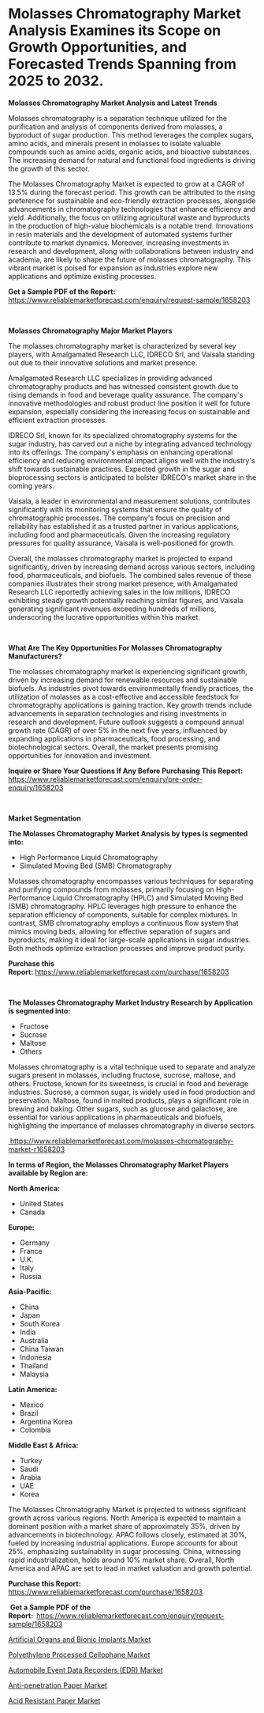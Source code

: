 <p><h1>Molasses Chromatography Market Analysis Examines its Scope on Growth Opportunities, and Forecasted Trends Spanning from 2025 to 2032.</h1></p><p><strong>Molasses Chromatography Market Analysis and Latest Trends</strong></p>
<p><p>Molasses chromatography is a separation technique utilized for the purification and analysis of components derived from molasses, a byproduct of sugar production. This method leverages the complex sugars, amino acids, and minerals present in molasses to isolate valuable compounds such as amino acids, organic acids, and bioactive substances. The increasing demand for natural and functional food ingredients is driving the growth of this sector. </p><p>The Molasses Chromatography Market is expected to grow at a CAGR of 13.5% during the forecast period. This growth can be attributed to the rising preference for sustainable and eco-friendly extraction processes, alongside advancements in chromatography technologies that enhance efficiency and yield. Additionally, the focus on utilizing agricultural waste and byproducts in the production of high-value biochemicals is a notable trend. Innovations in resin materials and the development of automated systems further contribute to market dynamics. Moreover, increasing investments in research and development, along with collaborations between industry and academia, are likely to shape the future of molasses chromatography. This vibrant market is poised for expansion as industries explore new applications and optimize existing processes.</p></p>
<p><strong>Get a Sample PDF of the Report:&nbsp;</strong> <a href="https://www.reliablemarketforecast.com/enquiry/request-sample/1658203?utm_campaign=1141&utm_medium=2&utm_source=Github&utm_content=ia&utm_term=23032025&utm_id=molasses-chromatography">https://www.reliablemarketforecast.com/enquiry/request-sample/1658203</a></p>
<p>&nbsp;</p>
<p><strong>Molasses Chromatography Major Market Players</strong></p>
<p><p>The molasses chromatography market is characterized by several key players, with Amalgamated Research LLC, IDRECO Srl, and Vaisala standing out due to their innovative solutions and market presence. </p><p>Amalgamated Research LLC specializes in providing advanced chromatography products and has witnessed consistent growth due to rising demands in food and beverage quality assurance. The company's innovative methodologies and robust product line position it well for future expansion, especially considering the increasing focus on sustainable and efficient extraction processes.</p><p>IDRECO Srl, known for its specialized chromatography systems for the sugar industry, has carved out a niche by integrating advanced technology into its offerings. The company's emphasis on enhancing operational efficiency and reducing environmental impact aligns well with the industry's shift towards sustainable practices. Expected growth in the sugar and bioprocessing sectors is anticipated to bolster IDRECO's market share in the coming years.</p><p>Vaisala, a leader in environmental and measurement solutions, contributes significantly with its monitoring systems that ensure the quality of chromatographic processes. The company's focus on precision and reliability has established it as a trusted partner in various applications, including food and pharmaceuticals. Given the increasing regulatory pressures for quality assurance, Vaisala is well-positioned for growth.</p><p>Overall, the molasses chromatography market is projected to expand significantly, driven by increasing demand across various sectors, including food, pharmaceuticals, and biofuels. The combined sales revenue of these companies illustrates their strong market presence, with Amalgamated Research LLC reportedly achieving sales in the low millions, IDRECO exhibiting steady growth potentially reaching similar figures, and Vaisala generating significant revenues exceeding hundreds of millions, underscoring the lucrative opportunities within this market.</p></p>
<p>&nbsp;</p>
<p><strong>What Are The Key Opportunities For Molasses Chromatography Manufacturers?</strong></p>
<p><p>The molasses chromatography market is experiencing significant growth, driven by increasing demand for renewable resources and sustainable biofuels. As industries pivot towards environmentally friendly practices, the utilization of molasses as a cost-effective and accessible feedstock for chromatography applications is gaining traction. Key growth trends include advancements in separation technologies and rising investments in research and development. Future outlook suggests a compound annual growth rate (CAGR) of over 5% in the next five years, influenced by expanding applications in pharmaceuticals, food processing, and biotechnological sectors. Overall, the market presents promising opportunities for innovation and investment.</p></p>
<p><strong>Inquire or Share Your Questions If Any Before Purchasing This Report:</strong> <a href="https://www.reliablemarketforecast.com/enquiry/pre-order-enquiry/1658203?utm_campaign=1141&utm_medium=2&utm_source=Github&utm_content=ia&utm_term=23032025&utm_id=molasses-chromatography">https://www.reliablemarketforecast.com/enquiry/pre-order-enquiry/1658203</a></p>
<p>&nbsp;</p>
<p><strong>Market Segmentation</strong></p>
<p><strong>The Molasses Chromatography Market Analysis by types is segmented into:</strong></p>
<p><ul><li>High Performance Liquid Chromatography</li><li>Simulated Moving Bed (SMB) Chromatography</li></ul></p>
<p><p>Molasses chromatography encompasses various techniques for separating and purifying compounds from molasses, primarily focusing on High-Performance Liquid Chromatography (HPLC) and Simulated Moving Bed (SMB) chromatography. HPLC leverages high pressure to enhance the separation efficiency of components, suitable for complex mixtures. In contrast, SMB chromatography employs a continuous flow system that mimics moving beds, allowing for effective separation of sugars and byproducts, making it ideal for large-scale applications in sugar industries. Both methods optimize extraction processes and improve product purity.</p></p>
<p><strong>Purchase this Report:&nbsp;</strong><a href="https://www.reliablemarketforecast.com/purchase/1658203?utm_campaign=1141&utm_medium=2&utm_source=Github&utm_content=ia&utm_term=23032025&utm_id=molasses-chromatography">https://www.reliablemarketforecast.com/purchase/1658203</a></p>
<p>&nbsp;</p>
<p><strong>The Molasses Chromatography Market Industry Research by Application is segmented into:</strong></p>
<p><ul><li>Fructose</li><li>Sucrose</li><li>Maltose</li><li>Others</li></ul></p>
<p><p>Molasses chromatography is a vital technique used to separate and analyze sugars present in molasses, including fructose, sucrose, maltose, and others. Fructose, known for its sweetness, is crucial in food and beverage industries. Sucrose, a common sugar, is widely used in food production and preservation. Maltose, found in malted products, plays a significant role in brewing and baking. Other sugars, such as glucose and galactose, are essential for various applications in pharmaceuticals and biofuels, highlighting the importance of molasses chromatography in diverse sectors.</p></p>
<p><a href="https://www.reliablemarketforecast.com/molasses-chromatography-market-r1658203?utm_campaign=1141&utm_medium=2&utm_source=Github&utm_content=ia&utm_term=23032025&utm_id=molasses-chromatography">&nbsp;https://www.reliablemarketforecast.com/molasses-chromatography-market-r1658203</a></p>
<p><strong>In terms of Region, the Molasses Chromatography Market Players available by Region are:</strong></p>
<p>
    <p> <strong> North America: </strong>
        <ul>
            <li>United States</li>
            <li>Canada</li>
        </ul>
        </p> 
    <p> <strong> Europe: </strong>
        <ul>
            <li>Germany</li>
            <li>France</li>
            <li>U.K.</li>
            <li>Italy</li>
            <li>Russia</li>
        </ul>
        </p> 
    <p> <strong> Asia-Pacific: </strong>
        <ul>
            <li>China</li>
            <li>Japan</li>
            <li>South Korea</li>
            <li>India</li>
            <li>Australia</li>
            <li>China Taiwan</li>
            <li>Indonesia</li>
            <li>Thailand</li>
            <li>Malaysia</li>
        </ul>
        </p> 
    <p> <strong> Latin America: </strong>
        <ul>
            <li>Mexico</li>
            <li>Brazil</li>
            <li>Argentina Korea</li>
            <li>Colombia</li>
        </ul>
        </p> 
    <p> <strong> Middle East & Africa: </strong>
        <ul>
            <li>Turkey</li>
            <li>Saudi</li>
            <li>Arabia</li>
            <li>UAE</li>
            <li>Korea</li>
        </ul>
    </p>
    </p>
<p><p>The Molasses Chromatography Market is projected to witness significant growth across various regions. North America is expected to maintain a dominant position with a market share of approximately 35%, driven by advancements in biotechnology. APAC follows closely, estimated at 30%, fueled by increasing industrial applications. Europe accounts for about 25%, emphasizing sustainability in sugar processing. China, witnessing rapid industrialization, holds around 10% market share. Overall, North America and APAC are set to lead in market valuation and growth potential.</p></p>
<p><strong>Purchase this Report: </strong><a href="https://www.reliablemarketforecast.com/purchase/1658203?utm_campaign=1141&utm_medium=2&utm_source=Github&utm_content=ia&utm_term=23032025&utm_id=molasses-chromatography">https://www.reliablemarketforecast.com/purchase/1658203</a></p>
<p>&nbsp;<strong>Get a Sample PDF of the Report:&nbsp;&nbsp;</strong><a href="https://www.reliablemarketforecast.com/enquiry/request-sample/1658203?utm_campaign=1141&utm_medium=2&utm_source=Github&utm_content=ia&utm_term=23032025&utm_id=molasses-chromatography">https://www.reliablemarketforecast.com/enquiry/request-sample/1658203</a></p>
<p><strong></strong></p>
<p><p><a href="https://github.com/cagleplittrw/Market-Research-Report-List-1/blob/main/artificial-organs-and-bionic-implants-market.md?utm_campaign=1141&utm_medium=2&utm_source=Github&utm_content=ia&utm_term=23032025&utm_id=molasses-chromatography">Artificial Organs and Bionic Implants Market</a></p><p><a href="https://github.com/dichkotuanny/Market-Research-Report-List-1/blob/main/polyethylene-processed-cellophane-market.md?utm_campaign=1141&utm_medium=2&utm_source=Github&utm_content=ia&utm_term=23032025&utm_id=molasses-chromatography">Polyethylene Processed Cellophane Market</a></p><p><a href="https://github.com/dahcheeviola/Market-Research-Report-List-1/blob/main/automobile-event-data-recorders-edr-market.md?utm_campaign=1141&utm_medium=2&utm_source=Github&utm_content=ia&utm_term=23032025&utm_id=molasses-chromatography">Automobile Event Data Recorders (EDR) Market</a></p><p><a href="https://github.com/rojannovarwd/Market-Research-Report-List-1/blob/main/anti-penetration-paper-market.md?utm_campaign=1141&utm_medium=2&utm_source=Github&utm_content=ia&utm_term=23032025&utm_id=molasses-chromatography">Anti-penetration Paper Market</a></p><p><a href="https://github.com/marrahcerpas05/Market-Research-Report-List-1/blob/main/acid-resistant-paper-market.md?utm_campaign=1141&utm_medium=2&utm_source=Github&utm_content=ia&utm_term=23032025&utm_id=molasses-chromatography">Acid Resistant Paper Market</a></p></p>